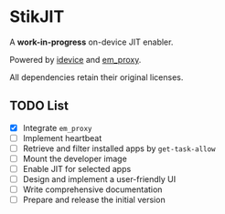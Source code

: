 # StikJIT

A **work-in-progress** on-device JIT enabler.

Powered by [idevice](https://github.com/jkcoxson/idevice) and [em_proxy](https://github.com/SideStore/em_proxy).

All dependencies retain their original licenses.

## TODO List  

- [X] Integrate `em_proxy`  
- [ ] Implement heartbeat   
- [ ] Retrieve and filter installed apps by `get-task-allow`  
- [ ] Mount the developer image  
- [ ] Enable JIT for selected apps  
- [ ] Design and implement a user-friendly UI  
- [ ] Write comprehensive documentation  
- [ ] Prepare and release the initial version  

